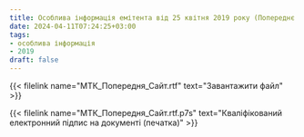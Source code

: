 ```yaml
---
title: Особлива інформація емітента від 25 квітня 2019 року (Попереднє надання згоди на вчинення значних правочинів)
date: 2024-04-11T07:24:25+03:00
tags:
- особлива інформація
- 2019
draft: false
---
```


{{< filelink name="МТК_Попередня_Сайт.rtf" text="Завантажити файл" >}}

{{< filelink name="МТК_Попередня_Сайт.rtf.p7s" text="Кваліфікований електронний підпис на документі (печатка)" >}}
